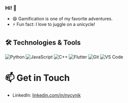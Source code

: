 ### Hi! 👋
- 😄 Gamification is one of my favorite adventures.
- ⚡ Fun fact: I love to juggle on a unicycle!

## 🛠️ Technologies & Tools

![Python](https://img.shields.io/badge/-Python-3776AB?style=flat-square&logo=python&logoColor=white)
![JavaScript](https://img.shields.io/badge/-JavaScript-F7DF1E?style=flat-square&logo=javascript&logoColor=black)
![C++](https://img.shields.io/badge/-C++-00599C?style=flat-square&logo=c%2B%2B&logoColor=white)
![Flutter](https://img.shields.io/badge/-Flutter-02569B?style=flat-square&logo=flutter&logoColor=white)
![Git](https://img.shields.io/badge/-Git-F05032?style=flat-square&logo=git&logoColor=white)
![VS Code](https://img.shields.io/badge/-VS%20Code-007ACC?style=flat-square&logo=visual-studio-code&logoColor=white)

# 📫 Get in Touch

- LinkedIn: [linkedin.com/in/nycynik](https://linkedin.com/in/nycynik)
